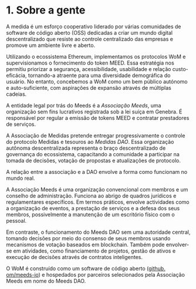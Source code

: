 
# 1. Sobre a gente

A medida é um esforço cooperativo liderado por várias comunidades de software de código aberto (OSS) dedicadas a criar um mundo digital descentralizado que resiste ao controle centralizado das empresas e promove um ambiente livre e aberto.

Utilizando o ecossistema Ethereum, implementamos os protocolos WoM e supervisionamos o fornecimento do token MEED. Essa estratégia nos permitiu priorizar a segurança, acessibilidade, usabilidade e relação custo-eficácia, tornando-a atraente para uma diversidade demográfica do usuário. No entanto, concebemos a WoM como um bem público autónomo e auto-suficiente, com aspirações de expansão através de múltiplas cadeias.

A entidade legal por trás do Meeds é a _Associação Meeds_, uma organização sem fins lucrativos registrada sob a lei suíça em Genebra. É responsável por regular a emissão de tokens MEED e contratar prestadores de serviços.

A Associação de Medidas pretende entregar progressivamente o controle do protocolo Medidas e tesouros ao _Medidas DAO_. Essa organização autônoma descentralizada representa o braço descentralizado de governança do ecossistema, capacitando a comunidade a participar na tomada de decisões, votação de propostas e atualizações de protocolo.

A relação entre a associação e a DAO envolve a forma como funcionam no mundo real.

A Associação Meeds é uma organização convencional com membros e um conselho de administração. Funciona ao abrigo de quadros jurídicos e regulamentares específicos. Em termos práticos, envolve actividades como a organização de eventos, a prestação de serviços e a defesa dos seus membros, possivelmente a manutenção de um escritório físico com o pessoal.

Em contraste, o funcionamento do Meeds DAO sem uma autoridade central, tomando decisões por meio do consenso de seus membros usando mecanismos de votação baseados em blockchain. Também pode envolver-se em atividades, como financiamento de projetos, gestão de ativos e execução de decisões através de contratos inteligentes.

O WoM é construído como um software de código aberto ([github. om/meeds-io](https://github.com/meeds-io)) e hospedados por parceiros selecionados pela Associação Meeds em nome do Meeds DAO.

